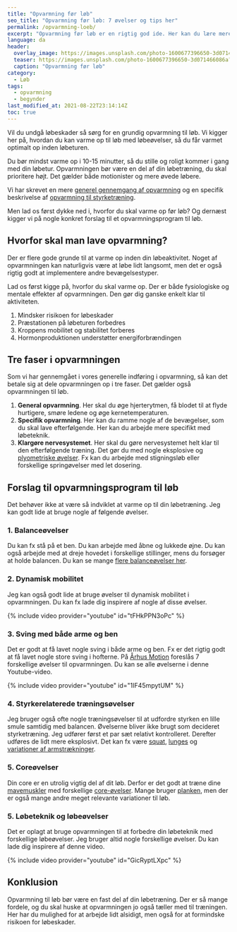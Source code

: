 ```yaml
---
title: "Opvarmning før løb"
seo_title: "Opvarmning før løb: 7 øvelser og tips her"
permalink: /opvarmning-loeb/
excerpt: "Opvarmning før løb er en rigtig god ide. Her kan du lære mere om forskelige faser i opvarmningen og gode opvarmningsøvelser til løb, så du kan præstere bedre og undgå skader."
language: da
header:
  overlay_image: https://images.unsplash.com/photo-1600677396650-3d071466086a?ixid=MnwxMjA3fDB8MHxzZWFyY2h8Mnx8d2FybXVwfGVufDB8fDB8fA%3D%3D&ixlib=rb-1.2.1&auto=format&fit=crop&h=630&w=1200&q=60
  teaser: https://images.unsplash.com/photo-1600677396650-3d071466086a?ixid=MnwxMjA3fDB8MHxzZWFyY2h8Mnx8d2FybXVwfGVufDB8fDB8fA%3D%3D&ixlib=rb-1.2.1&auto=format&fit=crop&h=300&w=400&q=10
  caption: "Opvarmning før løb"
category:
  - Løb
tags:
  - opvarmning
  - begynder
last_modified_at: 2021-08-22T23:14:14Z
toc: true
---
```


Vil du undgå løbeskader så sørg for en grundig opvarmning til løb. Vi kigger her på, hvordan du kan varme op til løb med løbeøvelser, så du får varmet optimalt op inden løbeturen.

Du bør mindst varme op i 10-15 minutter, så du stille og roligt kommer i gang med din løbetur.
Opvarmningen bør være en del af din løbetræning, du skal prioritere højt. Det gælder både motionister og mere øvede løbere.

Vi har skrevet en mere [generel gennemgang af opvarmning](/opvarmning/) og en specifik beskrivelse af [opvarmning til styrketræning](/opvarmning-styrketraening/).

Men lad os først dykke ned i, hvorfor du skal varme op før løb? Og dernæst kigger vi på nogle konkret forslag til et opvarmningsprogram til løb.

## Hvorfor skal man lave opvarmning?

Der er flere gode grunde til at varme op inden din løbeaktivitet. Noget af opvarmningen kan naturligvis være at løbe lidt langsomt, men det er også rigtig godt at implementere andre bevægelsestyper.

Lad os først kigge på, hvorfor du skal varme op. Der er både fysiologiske og mentale effekter af opvarmningen. Den gør dig ganske enkelt klar til aktiviteten.

1. Mindsker risikoen for løbeskader
2. Præstationen på løbeturen forbedres
3. Kroppens mobilitet og stabilitet forberes
4. Hormonproduktionen understøtter energiforbrændingen

## Tre faser i opvarmningen

Som vi har gennemgået i vores generelle indføring i opvarmning, så kan det betale sig at dele opvarmningen op i tre faser. Det gælder også opvarmningen til løb.

1. **General opvarmning**. Her skal du øge hjerterytmen, få blodet til at flyde hurtigere, smøre ledene og øge kernetemperaturen.
2. **Specifik opvarmning**. Her kan du ramme nogle af de bevægelser, som du skal lave efterfølgende. Her kan du arbejde mere specifikt med løbeteknik.
3. **Klargøre nervesystemet**. Her skal du gøre nervesystemet helt klar til den efterfølgende træning. Det gør du med nogle eksplosive og [plyometriske øvelser](/plyometrisk-traening/). Fx kan du arbejde med stigningsløb eller forskellige springøvelser med let dosering.

## Forslag til opvarmningsprogram til løb

Det behøver ikke at være så indviklet at varme op til din løbetræning. Jeg kan godt lide at bruge nogle af følgende øvelser.

### 1. Balanceøvelser

Du kan fx stå på et ben. Du kan arbejde med åbne og lukkede øjne. Du kan også arbejde med at dreje hovedet i forskellige stillinger, mens du forsøger at holde balancen. Du kan se mange [flere balanceøvelser her](/balancetraening/).

### 2. Dynamisk mobilitet

Jeg kan også godt lide at bruge øvelser til dynamisk mobilitet i opvarmningen. Du kan fx lade dig inspirere af nogle af disse øvelser.

{% include video provider="youtube" id="tFHkPPN3oPc" %}

### 3. Sving med både arme og ben

Det er godt at få lavet nogle sving i både arme og ben. Fx er det rigtig godt at få lavet nogle store sving i hofterne. På [Århus Motion](https://www.aarhusmotion.dk/traening/blog/1026) foreslås 7 forskellige øvelser til opvarmningen. Du kan se alle øvelserne i denne Youtube-video.

{% include video provider="youtube" id="1IF45mpytUM" %}

### 4. Styrkerelaterede træningsøvelser

Jeg bruger også ofte nogle træningsøvelser til at udfordre styrken en lille smule samtidig med balancen. Øvelserne bliver ikke brugt som decideret styrketræning. Jeg udfører først et par sæt relativt kontrolleret. Derefter udføres de lidt mere eksplosivt. Det kan fx være [squat](/squat/), [lunges](/lunges/) og [variationer af armstrækninger](/armbojninger-eller-armstraekninger-pushups/).

### 5. Coreøvelser

Din core er en utrolig vigtig del af dit løb. Derfor er det godt at træne dine [mavemuskler](/muskler/mave/) med forskellige [core-øvelser](/core/). Mange bruger [planken](/oevelse/planken/), men der er også mange andre meget relevante variationer til løb.

### 5. Løbeteknik og løbeøvelser

Det er oplagt at bruge opvarmningen til at forbedre din løbeteknik med forskellige løbeøvelser. Jeg bruger altid nogle forskellige øvelser. Du kan lade dig inspirere af denne video.

{% include video provider="youtube" id="GicRyptLXpc" %}

## Konklusion

Opvarmning til løb bør være en fast del af din løbetræning. Der er så mange fordele, og du skal huske at opvarmningen jo også tæller med til træningen. Her har du mulighed for at arbejde lidt alsidigt, men også for at formindske risikoen for løbeskader.
